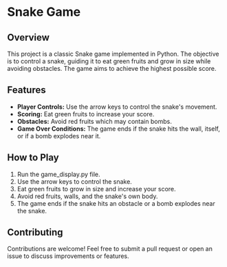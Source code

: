 # Snake Game

## Overview

This project is a classic Snake game implemented in Python. The objective is to control a snake, guiding it to eat green fruits and grow in size while avoiding obstacles. The game aims to achieve the highest possible score.

## Features

- **Player Controls:** Use the arrow keys to control the snake's movement.
- **Scoring:** Eat green fruits to increase your score.
- **Obstacles:** Avoid red fruits which may contain bombs.
- **Game Over Conditions:** The game ends if the snake hits the wall, itself, or if a bomb explodes near it.

## How to Play
1. Run the game_display.py file.
2. Use the arrow keys to control the snake.
3. Eat green fruits to grow in size and increase your score.
4. Avoid red fruits, walls, and the snake's own body.
5. The game ends if the snake hits an obstacle or a bomb explodes near the snake.

## Contributing
Contributions are welcome! Feel free to submit a pull request or open an issue to discuss improvements or features.
